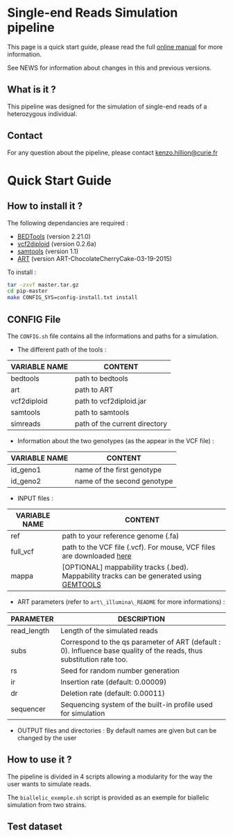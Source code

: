 # Single-end Reads Simulation pipeline

This page is a quick start guide, please read the full [online manual](link) for more information.

See NEWS for information about changes in this and previous versions.

## What is it ?

This pipeline was designed for the simulation of single-end reads of a heterozygous individual.

## Contact

For any question about the pipeline, please contact
<kenzo.hillion@curie.fr>

# Quick Start Guide

## How to install it ?

The following dependancies are required :

* [BEDTools](http://bedtools.readthedocs.io/en/latest/) (version 2.21.0)
* [vcf2diploid](http://alleleseq.gersteinlab.org/home.html) (version 0.2.6a)
* [samtools](http://samtools.sourceforge.net) (version 1.1)
* [ART](http://www.niehs.nih.gov/research/resources/software/biostatistics/art/) (version ART-ChocolateCherryCake-03-19-2015)
 
To install :

```bash
tar -zxvf master.tar.gz
cd pip-master
make CONFIG_SYS=config-install.txt install
```

## CONFIG File

The `CONFIG.sh` file contains all the informations and paths for a simulation.

* The different path of the tools :

**VARIABLE NAME** | **CONTENT**
----------------- | -----------
bedtools          | path to bedtools
art               | path to ART
vcf2diploid       | path to vcf2diploid.jar
samtools          | path to samtools
simreads          | path of the current directory

* Information about the two genotypes (as the appear in the VCF file) :

**VARIABLE NAME** | **CONTENT**
----------------- | -----------
id\_geno1         | name of the first genotype
id\_geno2         | name of the second genotype

* INPUT files :

**VARIABLE NAME** | **CONTENT**
----------------- | -----------
ref               | path to your reference genome (.fa)
full\_vcf         | path to the VCF file (.vcf). For mouse, VCF files are downloaded [here](ftp://ftp-mouse.sanger.ac.uk/)
mappa             | [OPTIONAL] mappability tracks (.bed). Mappability tracks can be generated using [GEMTOOLS](https://github.com/gemtools/gemtools)

* ART parameters (refer to `art\_illumina\_README` for more informations) :

**PARAMETER** | **DESCRIPTION**
------------- | ---------------
read\_length  | Length of the simulated reads
subs          | Correspond to the qs parameter of ART (default : 0). Influence base quality of the reads, thus substitution rate too.
rs            | Seed for random number generation
ir            | Insertion rate (default: 0.00009)
dr            | Deletion rate (default: 0.00011)
sequencer     | Sequencing system of the built-in profile used for simulation

* OUTPUT files and directories : By default names are given but can be changed by the user

## How to use it ?

The pipeline is divided in 4 scripts allowing a modularity for the way the user wants to simulate reads.

The `biallelic_exemple.sh` script is provided as an exemple for biallelic simulation from two strains.

## Test dataset
